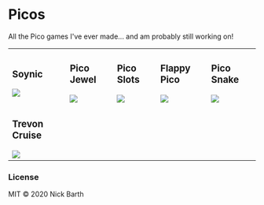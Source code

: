 # Picos
All the Pico games I've ever made... and am probably still working on!

<table>
  <tr>
    <td>
      <h3>Soynic</h3>
      <a href="https://www.lexaloffle.com/bbs/?tid=32820"><img src="https://www.lexaloffle.com/bbs/thumbs/pico8_soynic-7.png"></a>
    </td><td>
      <h3>Pico Jewel</h3>
      <a href="https://www.lexaloffle.com/bbs/?pid=54318"><img src="https://www.lexaloffle.com/bbs/thumbs/pico54317.png"></a>
    </td><td>
      <h3>Pico Slots</h3>
      <a href="https://www.lexaloffle.com/bbs/?tid=31535"><img src="https://www.lexaloffle.com/bbs/thumbs/pico54310.png"></a>
    </td><td>
      <h3>Flappy Pico</h3>
      <a href="https://www.lexaloffle.com/bbs/?tid=36055"><img src="https://www.lexaloffle.com/bbs/thumbs/pico8_flappy_pico-0.png"></a>
    </td><td>
      <h3>Pico Snake</h3>
      <a href="https://www.lexaloffle.com/bbs/?tid=40634"><img src="https://www.lexaloffle.com/bbs/thumbs/pico8_picosnake-1.png"></a>
    </td>
  </tr>
  <tr>
    <td>
      <h3>Trevon Cruise</h3>
      <a href="https://www.lexaloffle.com/bbs/?tid=40648"><img src="https://www.lexaloffle.com/bbs/thumbs/pico8_trevon_cruise-0.png"></a>
    </td>
  </tr>
</table>

### License
MIT &copy; 2020 Nick Barth
